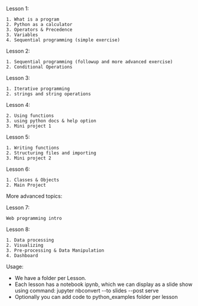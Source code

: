Lesson 1:

    1. What is a program
    2. Python as a calculator
    3. Operators & Precedence
    3. Variables
    4. Sequential programming (simple exercise)
Lesson 2:

    1. Sequential programming (followup and more advanced exercise)
    2. Conditional Operations
Lesson 3:

    1. Iterative programming
    2. strings and string operations
Lesson 4:

    2. Using functions
    3. using python docs & help option
    3. Mini project 1
Lesson 5:

    1. Writing functions
    2. Structuring files and importing
    3. Mini project 2
Lesson 6:

    1. Classes & Objects
    2. Main Project

More advanced topics:

Lesson 7:

    Web programming intro

Lesson 8:

    1. Data processing
    2. Visualizing
    3. Pre-processing & Data Manipulation
    4. Dashboard


Usage:

- We have a folder per Lesson.
- Each lesson has a notebook ipynb, which we can display as a slide show using command:
jupyter nbconvert <ipynb file path> --to slides --post serve
-  Optionally you can add code to python_examples folder per lesson




